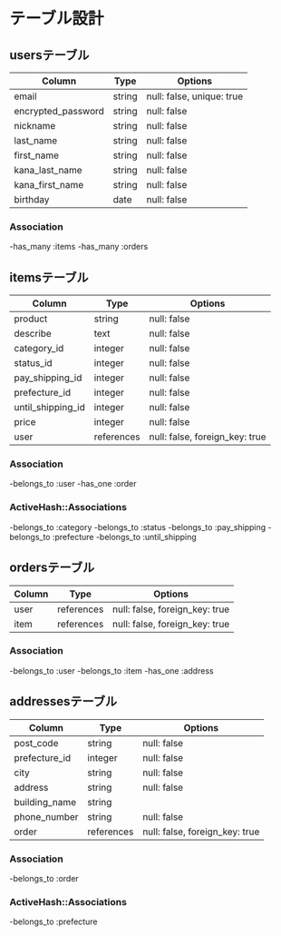 # テーブル設計

## usersテーブル

| Column             | Type   | Options                   |
| ------------------ | ------ | ------------------------- |
| email              | string | null: false, unique: true |
| encrypted_password | string | null: false               |
| nickname           | string | null: false               |
| last_name          | string | null: false               |
| first_name         | string | null: false               |
| kana_last_name     | string | null: false               |
| kana_first_name    | string | null: false               |
| birthday           | date   | null: false               |

### Association
-has_many :items
-has_many :orders


## itemsテーブル

| Column            | Type       | Options                        |
| ----------------- | ---------- | ------------------------------ |
| product           | string     | null: false                    |
| describe          | text       | null: false                    |
| category_id       | integer    | null: false                    |
| status_id         | integer    | null: false                    |
| pay_shipping_id   | integer    | null: false                    |
| prefecture_id     | integer    | null: false                    |
| until_shipping_id | integer    | null: false                    |
| price             | integer    | null: false                    |
| user              | references | null: false, foreign_key: true |
### Association
-belongs_to :user
-has_one :order
### ActiveHash::Associations
-belongs_to :category
-belongs_to :status
-belongs_to :pay_shipping
-belongs_to :prefecture
-belongs_to :until_shipping


## ordersテーブル

| Column | Type       | Options                        |
| ------ | ---------- | ------------------------------ |
| user   | references | null: false, foreign_key: true |
| item   | references | null: false, foreign_key: true |

### Association
-belongs_to :user
-belongs_to :item
-has_one :address


## addressesテーブル

| Column        | Type       | Options                        |
| ------------- | ---------- | ------------------------------ |
| post_code     | string     | null: false                    |
| prefecture_id | integer    | null: false                    |
| city          | string     | null: false                    |
| address       | string     | null: false                    |
| building_name | string     |                                |
| phone_number  | string     | null: false                    |
| order         | references | null: false, foreign_key: true |

### Association
-belongs_to :order
### ActiveHash::Associations
-belongs_to :prefecture